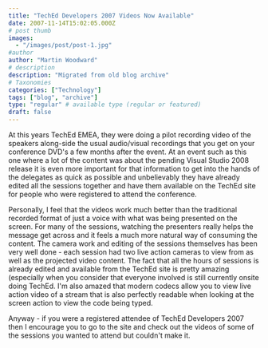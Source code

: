```yaml
---
title: "TechEd Developers 2007 Videos Now Available"
date: 2007-11-14T15:02:05.000Z
# post thumb
images:
  - "/images/post/post-1.jpg"
#author
author: "Martin Woodward"
# description
description: "Migrated from old blog archive"
# Taxonomies
categories: ["Technology"]
tags: ["blog", "archive"]
type: "regular" # available type (regular or featured)
draft: false
---
```


At this years TechEd EMEA, they were doing a pilot recording video of the speakers along-side the usual audio/visual recordings that you get on your conference DVD's a few months after the event.  At an event such as this one where a lot of the content was about the pending Visual Studio 2008 release it is even more important for that information to get into the hands of the delegates as quick as possible and unbelievably they have already edited all the sessions together and have them available on the TechEd site for people who were registered to attend the conference. 

Personally, I feel that the videos work much better than the traditional recorded format of just a voice with what was being presented on the screen.  For many of the sessions, watching the presenters really helps the message get across and it feels a much more natural way of consuming the content.  The camera work and editing of the sessions themselves has been very well done - each session had two live action cameras to view from as well as the projected video content.  The fact that all the hours of sessions is already edited and available from the TechEd site is pretty amazing (especially when you consider that everyone involved is still currently onsite doing TechEd.  I'm also amazed that modern codecs allow you to view live action video of a stream that is also perfectly readable when looking at the screen action to view the code being typed. 

Anyway - if you were a registered attendee of TechEd Developers 2007 then I encourage you to go to the site and check out the videos of some of the sessions you wanted to attend but couldn't make it.